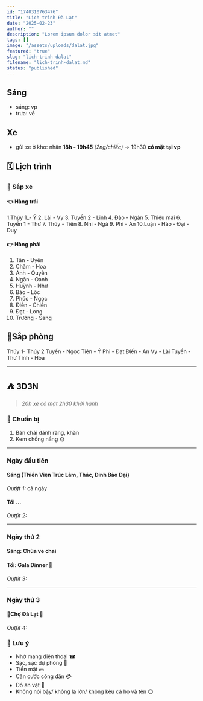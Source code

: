 ```yaml
---
id: "1740310763476"
title: "Lịch trình Đà Lạt"
date: "2025-02-23"
author: ""
description: "Lorem ipsum dolor sit atmet"
tags: []
image: "/assets/uploads/dalat.jpg"
featured: "true"
slug: "lich-trinh-dalat"
filename: "lich-trinh-dalat.md"
status: "published"
---
```

## Sáng
- sáng: vp
- trưa: về

## Xe 
- gửi xe ở kho: nhận **18h - 19h45** *(2ng/chiếc)*
-> 19h30 **có mặt tại vp** 

## 🗓 Lịch trình

### 🚗 Sắp xe

#### 👈 Hàng trái
1.Thúy 1_- Ý
2. Lài - Vy
3. Tuyền 2 - Linh
4. Đào - Ngân
5. Thiệu mai
6. Tuyền 1 - Thư
7. Thúy - Tiên
8. Nhi - Ngà
9. Phi - An
10.Luận - Hào - Đại - Duy

#### 👉 Hàng phải

1. Tân - Uyên
2. Chăm - Hoa
3. Anh - Quyên
4. Ngân - Oanh
5. Huỳnh - Như
6. Bảo - Lộc
7. Phúc - Ngọc
8. Điền - Chiến
9. Đạt - Long
10. Trường - Sang

## 🚪Sắp phòng
Thúy 1- Thúy 2
Tuyền - Ngọc
Tiên - Ý
Phi - Đạt
Điền - An
Vy - Lài
Tuyền - Thư
Tính - Hòa

--- 

## ⛺ 3D3N
> *20h xe có mặt*
> *2h30 khởi hành*

### 💼 Chuẩn bị
1. Bàn chải đánh răng, khăn
2. Kem chống nắng 🌞

--- 

### Ngày đầu tiên 
#### Sáng (Thiền Viện Trúc Lâm, Thác, Dinh Bảo Đại) 
*Outift 1:* cả ngày

#### Tối ...
*Outfit 2:*

---

### Ngày thứ 2 
#### Sáng: Chùa ve chai

#### Tối: **Gala Dinner** 🎇
*Ouftit 3:* 

--- 


###  Ngày thứ 3
#### 🌲Chợ Đà Lạt 🌲
*Outfit 4:*

### 📛 Lưu ý 
- Nhớ mang điện thoại ☎
- Sạc, sạc dự phòng 🔋
- Tiền mặt 💵
- Căn cước công dân 💳
- Đồ ăn vặt 🍔
- Không nói bậy/ không la lớn/ không kêu cả họ và tên 😶